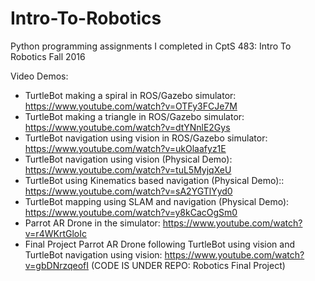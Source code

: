 # Intro-To-Robotics
Python programming assignments I completed in CptS 483: Intro To Robotics Fall 2016

Video Demos:
- TurtleBot making a spiral in ROS/Gazebo simulator: https://www.youtube.com/watch?v=OTFy3FCJe7M
- TurtleBot making a triangle in ROS/Gazebo simulator: https://www.youtube.com/watch?v=dtYNnlE2Gys
- TurtleBot navigation using vision in ROS/Gazebo simulator: https://www.youtube.com/watch?v=ukOlaafyz1E
- TurtleBot navigation using vision (Physical Demo): https://www.youtube.com/watch?v=tuL5MyjqXeU
- TurtleBot using Kinematics based navigation (Physical Demo):: https://www.youtube.com/watch?v=sA2YGTlYyd0
- TurtleBot mapping using SLAM and navigation (Physical Demo): https://www.youtube.com/watch?v=y8kCacOgSm0
- Parrot AR Drone in the simulator: https://www.youtube.com/watch?v=r4WKrtGloIc
- Final Project Parrot AR Drone following TurtleBot using vision and TurtleBot navigation using vision: https://www.youtube.com/watch?v=gbDNrzqeofI (CODE IS UNDER REPO: Robotics Final Project)
